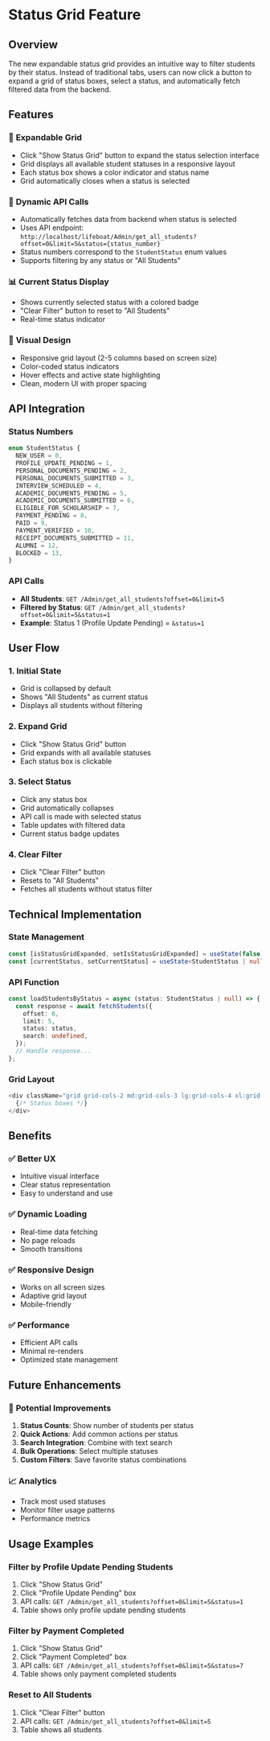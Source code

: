 # Status Grid Feature

## Overview

The new expandable status grid provides an intuitive way to filter students by their status. Instead of traditional tabs, users can now click a button to expand a grid of status boxes, select a status, and automatically fetch filtered data from the backend.

## Features

### 🎯 **Expandable Grid**
- Click "Show Status Grid" button to expand the status selection interface
- Grid displays all available student statuses in a responsive layout
- Each status box shows a color indicator and status name
- Grid automatically closes when a status is selected

### 🔄 **Dynamic API Calls**
- Automatically fetches data from backend when status is selected
- Uses API endpoint: `http://localhost/lifeboat/Admin/get_all_students?offset=0&limit=5&status={status_number}`
- Status numbers correspond to the `StudentStatus` enum values
- Supports filtering by any status or "All Students"

### 📊 **Current Status Display**
- Shows currently selected status with a colored badge
- "Clear Filter" button to reset to "All Students"
- Real-time status indicator

### 🎨 **Visual Design**
- Responsive grid layout (2-5 columns based on screen size)
- Color-coded status indicators
- Hover effects and active state highlighting
- Clean, modern UI with proper spacing

## API Integration

### Status Numbers
```typescript
enum StudentStatus {
  NEW_USER = 0,
  PROFILE_UPDATE_PENDING = 1,
  PERSONAL_DOCUMENTS_PENDING = 2,
  PERSONAL_DOCUMENTS_SUBMITTED = 3,
  INTERVIEW_SCHEDULED = 4,
  ACADEMIC_DOCUMENTS_PENDING = 5,
  ACADEMIC_DOCUMENTS_SUBMITTED = 6,
  ELIGIBLE_FOR_SCHOLARSHIP = 7,
  PAYMENT_PENDING = 8,
  PAID = 9,
  PAYMENT_VERIFIED = 10,
  RECEIPT_DOCUMENTS_SUBMITTED = 11,
  ALUMNI = 12,
  BLOCKED = 13,
}
```

### API Calls
- **All Students**: `GET /Admin/get_all_students?offset=0&limit=5`
- **Filtered by Status**: `GET /Admin/get_all_students?offset=0&limit=5&status=1`
- **Example**: Status 1 (Profile Update Pending) = `&status=1`

## User Flow

### 1. **Initial State**
- Grid is collapsed by default
- Shows "All Students" as current status
- Displays all students without filtering

### 2. **Expand Grid**
- Click "Show Status Grid" button
- Grid expands with all available statuses
- Each status box is clickable

### 3. **Select Status**
- Click any status box
- Grid automatically collapses
- API call is made with selected status
- Table updates with filtered data
- Current status badge updates

### 4. **Clear Filter**
- Click "Clear Filter" button
- Resets to "All Students"
- Fetches all students without status filter

## Technical Implementation

### State Management
```typescript
const [isStatusGridExpanded, setIsStatusGridExpanded] = useState(false);
const [currentStatus, setCurrentStatus] = useState<StudentStatus | null>(null);
```

### API Function
```typescript
const loadStudentsByStatus = async (status: StudentStatus | null) => {
  const response = await fetchStudents({
    offset: 0,
    limit: 5,
    status: status,
    search: undefined,
  });
  // Handle response...
};
```

### Grid Layout
```typescript
<div className="grid grid-cols-2 md:grid-cols-3 lg:grid-cols-4 xl:grid-cols-5 gap-3">
  {/* Status boxes */}
</div>
```

## Benefits

### ✅ **Better UX**
- Intuitive visual interface
- Clear status representation
- Easy to understand and use

### ✅ **Dynamic Loading**
- Real-time data fetching
- No page reloads
- Smooth transitions

### ✅ **Responsive Design**
- Works on all screen sizes
- Adaptive grid layout
- Mobile-friendly

### ✅ **Performance**
- Efficient API calls
- Minimal re-renders
- Optimized state management

## Future Enhancements

### 🚀 **Potential Improvements**
1. **Status Counts**: Show number of students per status
2. **Quick Actions**: Add common actions per status
3. **Search Integration**: Combine with text search
4. **Bulk Operations**: Select multiple statuses
5. **Custom Filters**: Save favorite status combinations

### 📈 **Analytics**
- Track most used statuses
- Monitor filter usage patterns
- Performance metrics

## Usage Examples

### Filter by Profile Update Pending Students
1. Click "Show Status Grid"
2. Click "Profile Update Pending" box
3. API calls: `GET /Admin/get_all_students?offset=0&limit=5&status=1`
4. Table shows only profile update pending students

### Filter by Payment Completed
1. Click "Show Status Grid"
2. Click "Payment Completed" box
3. API calls: `GET /Admin/get_all_students?offset=0&limit=5&status=7`
4. Table shows only payment completed students

### Reset to All Students
1. Click "Clear Filter" button
2. API calls: `GET /Admin/get_all_students?offset=0&limit=5`
3. Table shows all students 
